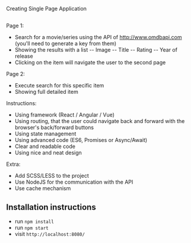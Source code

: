 Creating Single Page Application
##
Page 1:
- Search for a movie/series using the API of http://www.omdbapi.com (you'll need to generate a key from them)
- Showing the results with a list
-- Image
-- Title
-- Rating
-- Year of release
- Clicking on the item will navigate the user to the second page

Page 2:
- Execute search for this specific item
- Showing full detailed item

Instructions:
- Using framework (React / Angular / Vue)
- Using routing, that the user could navigate back and forward with the browser's back/forward buttons
- Using state management
- Using advanced code (ES6, Promises or Async/Await)
- Clear and readable code
- Using nice and neat design

Extra:
- Add SCSS/LESS to the project
- Use NodeJS for the communication with the API
- Use cache mechanism

## Installation instructions

* run `npm install`
* run `npm start`
* visit `http://localhost:8080/`
